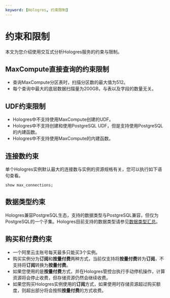 ```yaml
---
keyword: [Hologres, 约束限制]
---
```


# 约束和限制

本文为您介绍使用交互式分析Hologres服务的约束与限制。

## MaxCompute直接查询的约束限制

-   查询MaxCompute分区表时，扫描分区数的最大值为512。
-   每个查询中最大的底层数据扫描量为200GB，与表以及字段的数量无关。

## UDF约束限制

-   Hologres中不支持使用MaxCompute创建的UDF。
-   Hologres中不支持创建和使用PostgreSQL UDF，但是支持使用PostgreSQL的内建函数。
-   Hologres中不支持使用MaxCompute的内建函数。

## 连接数约束

单个Hologres实例默认最大的连接数与实例的资源规格有关，您可以执行如下语句查看。

```
show max_connections;
```

## 数据类型约束

Hologres兼容PostgreSQL生态，支持的数据类型与PostgreSQL兼容，但仅为PostgreSQL的一个子集。Hologres目前支持的数据类型请参见[数据类型汇总](/intl.zh-CN/SQL参考/数据类型/数据类型汇总.md)。

## 购买和付费约束

-   一个阿里云主账号每天最多只能买3个实例。
-   购买实例分为**订阅**和**按量付费**两种方式，当前仅支持将**按量付费**转为**订阅**，不支持将**订阅**转换为**按量付费**。
-   如果您使用的是**按量付费**方式，并在Hologres管控台执行手动停机操作，计算资源将会停止收费，但存储资源仍然会继续收费。
-   如果您购买Hologres实例使用的**订阅**方式，如果使用时存储资源超过购买额度，则超出部分将会按照**按量付费**的方式收费。


